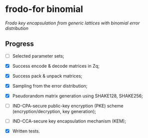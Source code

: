 # frodo-for binomial

*Frodo key encapsulation from generic lattices with binomial error distribution*

## Progress 

- [ ] Selected parameter sets;
- [x] Success encode & decode matrices in Zq;
- [x] Success pack & unpack matrices;
- [x] Sampling from the error distribution;
- [x] Pseudorandom matrix generation using SHAKE128, SHAKE256;
- [ ] IND-CPA-secure public-key encryption (PKE) scheme (encryption/decryption, key generation);
- [ ] IND-CCA-secure key encapsulation mechanism (KEM);

- [x] Written tests.
